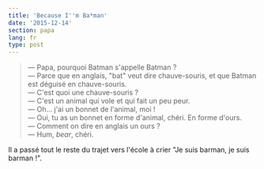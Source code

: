 ```yaml
---
title: 'Because I''m Ba*man'
date: '2015-12-14'
section: papa
lang: fr
type: post
---
```


> — Papa, pourquoi Batman s'appelle Batman ?  
> — Parce que en anglais, "bat" veut dire chauve-souris, et que Batman est déguisé en chauve-souris.  
> — C'est quoi une chauve-souris ?  
> — C'est un animal qui vole et qui fait un peu peur.  
> — Oh… j'ai un bonnet de l'animal, moi !  
> — Oui, tu as un bonnet en forme d'animal, chéri. En forme d'ours.  
> — Comment on dire en anglais un ours ?  
> — Hum, <em lang="en">bear</em>, chéri.

Il a passé tout le reste du trajet vers l'école à crier "Je suis barman, je suis barman !".
